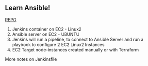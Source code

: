 ## Learn Ansible!

[REPO](https://gitlab.com/miltozz/learn-ansible/-/tree/jenkins-ansible-to-ec2-2)

1. Jenkins container on EC2 - Linux2
2. Ansible server on EC2 - UBUNTU
3. Jenkins will run a pipeline, to connect to Ansible Server and run a playbook to configure 2 EC2 Linux2 Instances
4. EC2 Target node-instances created manually or with Terraform

More notes on Jenkinsfile

